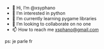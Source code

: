 - 👋 Hi, I’m @xsyphano
- 👀 I’m interested in python
- 🌱 I’m currently learning pygame libraries
- 💞️ I’m looking to collaborate on no one
- 📫 How to reach me xsphano@gmail.com

<!---
xsyphano/xsyphano is a ✨ special ✨ repository because its `README.md` (this file) appears on your GitHub profile.
You can click the Preview link to take a look at your changes.
--->


ps: je parle fr
